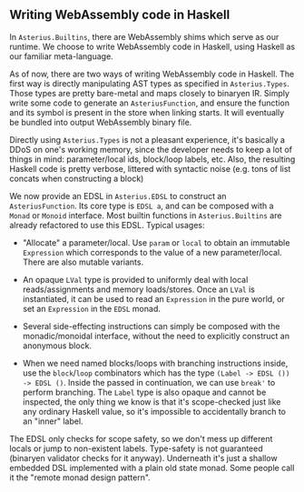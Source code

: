 ## Writing WebAssembly code in Haskell

In `Asterius.Builtins`, there are WebAssembly shims which serve as our runtime.
We choose to write WebAssembly code in Haskell, using Haskell as our familiar
meta-language.

As of now, there are two ways of writing WebAssembly code in Haskell. The first
way is directly manipulating AST types as specified in `Asterius.Types`. Those
types are pretty bare-metal and maps closely to binaryen IR. Simply write some
code to generate an `AsteriusFunction`, and ensure the function and its symbol
is present in the store when linking starts. It will eventually be bundled into
output WebAssembly binary file.

Directly using `Asterius.Types` is not a pleasant experience, it's basically a
DDoS on one's working memory, since the developer needs to keep a lot of things
in mind: parameter/local ids, block/loop labels, etc. Also, the resulting
Haskell code is pretty verbose, littered with syntactic noise (e.g. tons of
list concats when constructing a block)

We now provide an EDSL in `Asterius.EDSL` to construct an `AsteriusFunction`.
Its core type is `EDSL a`, and can be composed with a `Monad` or `Monoid`
interface. Most builtin functions in `Asterius.Builtins` are already refactored
to use this EDSL. Typical usages:

* "Allocate" a parameter/local. Use `param` or `local` to obtain an immutable
  `Expression` which corresponds to the value of a new parameter/local. There
  are also mutable variants.

* An opaque `LVal` type is provided to uniformly deal with local
  reads/assignments and memory loads/stores. Once an `LVal` is instantiated, it
  can be used to read an `Expression` in the pure world, or set an `Expression`
  in the `EDSL` monad.

* Several side-effecting instructions can simply be composed with the
  monadic/monoidal interface, without the need to explicitly construct an
  anonymous block.

* When we need named blocks/loops with branching instructions inside, use the
 `block`/`loop` combinators which has the type `(Label -> EDSL ()) -> EDSL ()`.
  Inside the passed in continuation, we can use `break'` to perform branching.
  The `Label` type is also opaque and cannot be inspected, the only thing we know
  is that it's scope-checked just like any ordinary Haskell value, so it's
  impossible to accidentally branch to an "inner" label.

The EDSL only checks for scope safety, so we don't mess up different locals or
jump to non-existent labels. Type-safety is not guaranteed (binaryen validator
checks for it anyway). Underneath it's just a shallow embedded DSL implemented
with a plain old state monad. Some people call it the "remote monad design
pattern".
